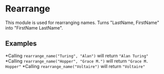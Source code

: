 Rearrange
=========

This module is used for rearranging names.
Turns "LastName, FirstName" into "FirstName LastName".

## Examples

 *Calling `rearrange_name("Turing", "Alan")` will return `"Alan Turing"`
 *Calling `rearrange_name("Hopper", "Grace M.")` will return `"Grace M. Hopper"`
 *Calling `rearrange_name("Voltaire")` will return `"Voltaire"`